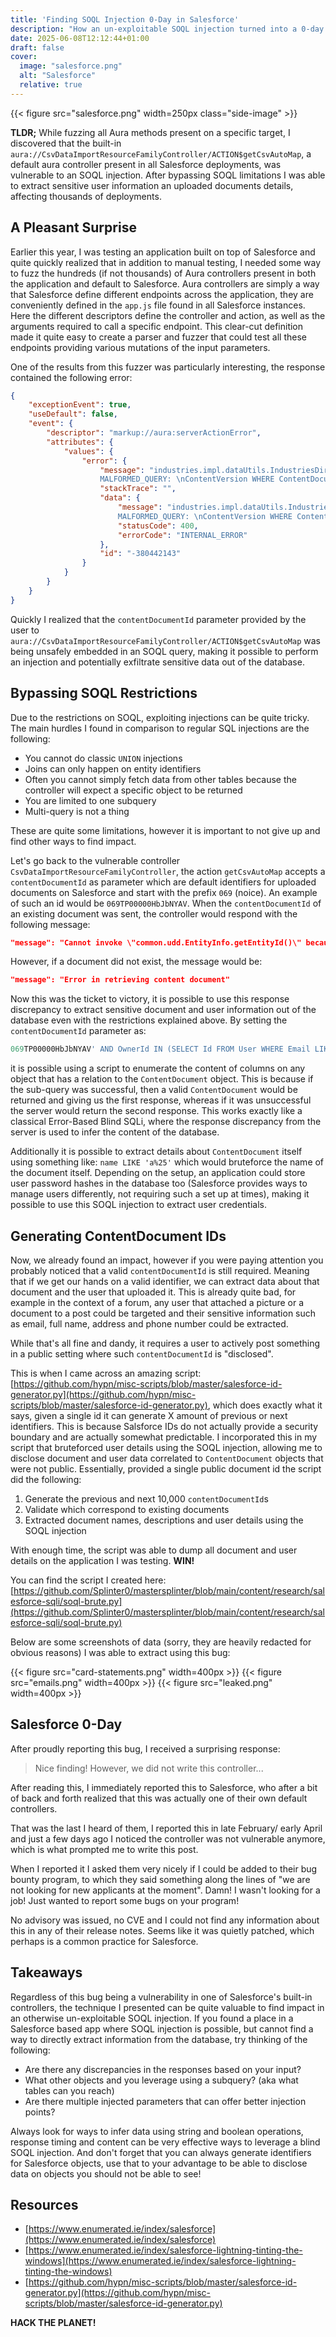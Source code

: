 ```yaml
---
title: 'Finding SOQL Injection 0-Day in Salesforce'
description: "How an un-exploitable SOQL injection turned into a 0-day in Salesforce itself affecting millions of user records"
date: 2025-06-08T12:12:44+01:00
draft: false
cover:
  image: "salesforce.png"
  alt: "Salesforce"
  relative: true
---
```


{{< figure src="salesforce.png" width=250px class="side-image" >}}

**TLDR;** While fuzzing all Aura methods present on a specific target, I discovered that the built-in `aura://CsvDataImportResourceFamilyController/ACTION$getCsvAutoMap`, a default aura controller present in all Salesforce deployments, was vulnerable to an SOQL injection. After bypassing SOQL limitations I was able to extract sensitive user information an uploaded documents details, affecting thousands of deployments. 

## A Pleasant Surprise

Earlier this year, I was testing an application built on top of Salesforce and quite quickly realized that in addition to manual testing, I needed some way to fuzz the hundreds (if not thousands) of Aura controllers present in both the application and default to Salesforce. Aura controllers are simply a way that Salesforce define different endpoints across the application, they are conveniently defined in the `app.js` file found in all Salesforce instances. Here the different descriptors define the controller and action, as well as the arguments required to call a specific endpoint. This clear-cut definition made it quite easy to create a parser and fuzzer that could test all these endpoints providing various mutations of the input parameters.

One of the results from this fuzzer was particularly interesting, the response contained the following error:

```json
{
    "exceptionEvent": true,
    "useDefault": false,
    "event": {
        "descriptor": "markup://aura:serverActionError",
        "attributes": {
            "values": {
                "error": {
                    "message": "industries.impl.dataUtils.IndustriesDirectSoapUtil$DirectSoapException: 
                    MALFORMED_QUERY: \nContentVersion WHERE ContentDocumentId = '''\n                                          ^\nERROR at Row:1:Column:239\nunexpected token: '''",
                    "stackTrace": "",
                    "data": {
                        "message": "industries.impl.dataUtils.IndustriesDirectSoapUtil$DirectSoapException: 
                        MALFORMED_QUERY: \nContentVersion WHERE ContentDocumentId = '''\n                                          ^\nERROR at Row:1:Column:239\nunexpected token: '''",
                        "statusCode": 400,
                        "errorCode": "INTERNAL_ERROR"
                    },
                    "id": "-380442143"
                }
            }
        }
    }
}
```

Quickly I realized that the `contentDocumentId` parameter provided by the user to `aura://CsvDataImportResourceFamilyController/ACTION$getCsvAutoMap` was being unsafely embedded in an SOQL query, making it possible to perform an injection and potentially exfiltrate sensitive data out of the database. 

## Bypassing SOQL Restrictions 

Due to the restrictions on SOQL, exploiting injections can be quite tricky. The main hurdles I found in comparison to regular SQL injections are the following:
- You cannot do classic `UNION` injections
- Joins can only happen on entity identifiers
- Often you cannot simply fetch data from other tables because the controller will expect a specific object to be returned
- You are limited to one subquery
- Multi-query is not a thing

These are quite some limitations, however it is important to not give up and find other ways to find impact. 

Let's go back to the vulnerable controller `CsvDataImportResourceFamilyController`, the action `getCsvAutoMap` accepts a `contentDocumentId` as parameter which are default identifiers for uploaded documents on Salesforce and start with the prefix `069` (noice). An example of such an id would be `069TP00000HbJbNYAV`. When the `contentDocumentId` of an existing document was sent, the controller would respond with the following message:

```json
"message": "Cannot invoke \"common.udd.EntityInfo.getEntityId()\" because \"ei\" is null",
```

However, if a document did not exist, the message would be:

```json
"message": "Error in retrieving content document"
```

Now this was the ticket to victory, it is possible to use this response discrepancy to extract sensitive document and user information out of the database even with the restrictions explained above. By setting the `contentDocumentId` parameter as:

```sql
069TP00000HbJbNYAV' AND OwnerId IN (SELECT Id FROM User WHERE Email LIKE 'a%25') AND ContentDocumentId != '
```

it is possible using a script to enumerate the content of columns on any object that has a relation to the `ContentDocument` object. This is because if the sub-query was successful, then a valid `ContentDocument` would be returned and giving us the first response, whereas if it was unsuccessful the server would return the second response. This works exactly like a classical Error-Based Blind SQLi, where the response discrepancy from the server is used to infer the content of the database.

Additionally it is possible to extract details about `ContentDocument` itself using something like: `name LIKE 'a%25'` which would bruteforce the name of the document itself. Depending on the setup, an application could store user password hashes in the database too (Salesforce provides ways to manage users differently, not requiring such a set up at times), making it possible to use this SOQL injection to extract user credentials.

## Generating ContentDocument IDs

Now, we already found an impact, however if you were paying attention you probably noticed that a valid `contentDocumentId` is still required. Meaning that if we get our hands on a valid identifier, we can extract data about that document and the user that uploaded it. This is already quite bad, for example in the context of a forum, any user that attached a picture or a document to a post could be targeted and their sensitive information such as email, full name, address and phone number could be extracted.

While that's all fine and dandy, it requires a user to actively post something in a public setting where such `contentDocumentId` is "disclosed". 

This is when I came across an amazing script: [https://github.com/hypn/misc-scripts/blob/master/salesforce-id-generator.py](https://github.com/hypn/misc-scripts/blob/master/salesforce-id-generator.py), which does exactly what it says, given a single id it can generate X amount of previous or next identifiers. This is because Salsforce IDs do not actually provide a security boundary and are actually somewhat predictable. I incorporated this in my script that bruteforced user details using the SOQL injection, allowing me to disclose document and user data correlated to `ContentDocument` objects that were not public. Essentially, provided a single public document id the script did the following:

1. Generate the previous and next 10,000 `contentDocumentId`s
2. Validate which correspond to existing documents
3. Extracted document names, descriptions and user details using the SOQL injection

With enough time, the script was able to dump all document and user details on the application I was testing. **WIN!**

You can find the script I created here: [https://github.com/Splinter0/mastersplinter/blob/main/content/research/salesforce-sqli/soql-brute.py](https://github.com/Splinter0/mastersplinter/blob/main/content/research/salesforce-sqli/soql-brute.py)

Below are some screenshots of data (sorry, they are heavily redacted for obvious reasons) I was able to extract using this bug:

{{< figure src="card-statements.png" width=400px >}}
{{< figure src="emails.png" width=400px >}}
{{< figure src="leaked.png" width=400px >}}


## Salesforce 0-Day 

After proudly reporting this bug, I received a surprising response:

> Nice finding! However, we did not write this controller...

After reading this, I immediately reported this to Salesforce, who after a bit of back and forth realized that this was actually one of their own default controllers. 

That was the last I heard of them, I reported this in late February/ early April and just a few days ago I noticed the controller was not vulnerable anymore, which is what prompted me to write this post. 

When I reported it I asked them very nicely if I could be added to their bug bounty program, to which they said something along the lines of "we are not looking for new applicants at the moment". Damn! I wasn't looking for a job! Just wanted to report some bugs on your program!

No advisory was issued, no CVE and I could not find any information about this in any of their release notes. Seems like it was quietly patched, which perhaps is a common practice for Salesforce.

## Takeaways

Regardless of this bug being a vulnerability in one of Salesforce's built-in controllers, the technique I presented can be quite valuable to find impact in an otherwise un-exploitable SOQL injection. If you found a place in a Salesforce based app where SOQL injection is possible, but cannot find a way to directly extract information from the database, try thinking of the following:

- Are there any discrepancies in the responses based on your input?
- What other objects and you leverage using a subquery? (aka what tables can you reach)
- Are there multiple injected parameters that can offer better injection points?

Always look for ways to infer data using string and boolean operations, response timing and content can be very effective ways to leverage a blind SOQL injection. And don't forget that you can always generate identifiers for Salesforce objects, use that to your advantage to be able to disclose data on objects you should not be able to see!

## Resources

- [https://www.enumerated.ie/index/salesforce](https://www.enumerated.ie/index/salesforce)
- [https://www.enumerated.ie/index/salesforce-lightning-tinting-the-windows](https://www.enumerated.ie/index/salesforce-lightning-tinting-the-windows)
- [https://github.com/hypn/misc-scripts/blob/master/salesforce-id-generator.py](https://github.com/hypn/misc-scripts/blob/master/salesforce-id-generator.py)


**HACK THE PLANET!**